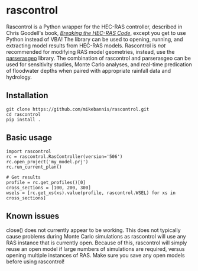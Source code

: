 # rascontrol
Rascontrol is a Python wrapper for the HEC-RAS controller, described in Chris Goodell's book, 
[*Breaking the HEC-RAS Code*](http://hecrasmodel.blogspot.com/p/book.html), except you get to use Python instead of VBA!
The library can be used to opening, running, and
extracting model results from HEC-RAS models. Rascontrol is *not* recommended for modifying RAS model geometries, instead, 
use the [parserasgeo](https://github.com/mikebannis/parserasgeo) library. The combination of rascontrol and parserasgeo can 
be used for sensitivity studies, Monte Carlo analyses, and real-time predication of floodwater depths when paired with
appropriate rainfall data and hydrology.  

## Installation

    git clone https://github.com/mikebannis/rascontrol.git
    cd rascontrol
    pip install .

## Basic usage

    import rascontrol
    rc = rascontrol.RasController(version='506')
    rc.open_project('my_model.prj')
    rc.run_current_plan()
    
    # Get results
    profile = rc.get_profiles()[0]
    cross_sections = [100, 200, 300]
    wsels = [rc.get_xs(xs).value(profile, rascontrol.WSEL) for xs in cross_sections]

## Known issues
close() does not currently appear to be working. This does not typically cause problems during Monte Carlo simulations as rascontrol 
will use any RAS instance that is currently open. Because of this, rascontrol will simply reuse an open model if large numbers 
of simulations are required, versus opening multiple instances of RAS. Make sure you save any open models 
before using rascontrol!
